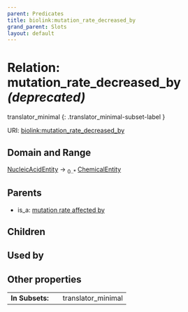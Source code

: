 ```yaml
---
parent: Predicates
title: biolink:mutation_rate_decreased_by
grand_parent: Slots
layout: default
---
```


# Relation: mutation_rate_decreased_by _(deprecated)_

translator_minimal
{: .translator_minimal-subset-label }




URI: [biolink:mutation_rate_decreased_by](https://w3id.org/biolink/vocab/mutation_rate_decreased_by)

## Domain and Range

[NucleicAcidEntity](NucleicAcidEntity.md) ->  <sub>0..\*</sub> [ChemicalEntity](ChemicalEntity.md)

## Parents

 *  is_a: [mutation rate affected by](mutation_rate_affected_by.md)

## Children


## Used by


## Other properties

|  |  |  |
| --- | --- | --- |
| **In Subsets:** | | translator_minimal |

